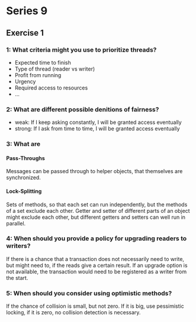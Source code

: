 # Series 9
## Exercise 1
### 1: What criteria might you use to prioritize threads?
* Expected time to finish
* Type of thread (reader vs writer)
* Profit from running
* Urgency
* Required access to resources
* ...

### 2: What are different possible denitions of fairness?
* weak: If I keep asking constantly, I will be granted access eventually
* strong: If I ask from time to time, I will be granted access eventually

### 3: What are 
#### Pass-Throughs 
Messages can be passed through to helper objects, that themselves are
synchronized.
#### Lock-Splitting
Sets of methods, so that each set can run independently, but the methods of a
set exclude each other. Getter and setter of different parts of an object might
exclude each other, but different getters and setters can well run in parallel.

### 4: When should you provide a policy for upgrading readers to writers?
If there is a chance that a transaction does not necessarily need to write, but
might need to, if the reads give a certain result. If an upgrade option is not
available, the transaction would need to be registered as a writer from the
start.

### 5: When should you consider using optimistic methods?
If the chance of collision is small, but not zero. If it is big, use pessimistic
locking, if it is zero, no collision detection is necessary.
